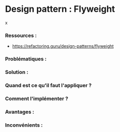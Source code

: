 # Design pattern : Flyweight

x

### Ressources :

- https://refactoring.guru/design-patterns/flyweight

### Problématiques :



### Solution :



### Quand est ce qu'il faut l'appliquer ?



### Comment l'implémenter ?



### Avantages :



### Inconvénients :

